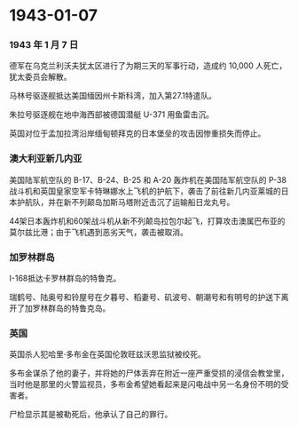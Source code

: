 # 1943-01-07

### 1943 年 1 月 7 日

德军在乌克兰利沃夫犹太区进行了为期三天的军事行动，造成约 10,000
人死亡，犹太委员会解散。

马林号驱逐舰抵达美国缅因州卡斯科湾，加入第27.1特遣队。

朱拉号驱逐舰在地中海西部被德国潜艇 U-371 用鱼雷击沉。

英国对位于孟加拉湾沿岸缅甸顿拜克的日本堡垒的攻击因惨重损失而停止。

### 澳大利亚新几内亚

美国陆军航空队的 B-17、B-24、B-25 和 A-20 轰炸机在美国陆军航空队的 P-38
战斗机和英国皇家空军卡特琳娜水上飞机的护航下，袭击了前往新几内亚莱城的日本护航队，并在新不列颠岛加斯马塔附近击沉了运输船日龙丸号。

44架日本轰炸机和60架战斗机从新不列颠岛拉包尔起飞，打算攻击澳属巴布亚的莫尔兹比港；由于飞机遇到恶劣天气，袭击被取消。

### 加罗林群岛

I-168抵达卡罗林群岛的特鲁克。

瑞鹤号、陆奥号和铃屋号在夕暮号、稻妻号、矶波号、朝潮号和有明号的护送下离开了加罗林群岛的特鲁克岛。

### 英国

英国杀人犯哈里·多布金在英国伦敦旺兹沃思监狱被绞死。

多布金谋杀了他的妻子，并将她的尸体丢弃在附近一座严重受损的浸信会教堂里，当时他是那里的火警监视员，多布金希望她看起来是闪电战中另一名身份不明的受害者。

尸检显示其是被勒死后，他承认了自己的罪行。